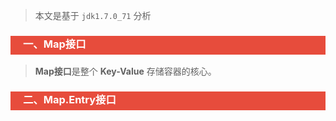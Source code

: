 > 本文是基于 `jdk1.7.0_71` 分析

<h3 style="padding-bottom:6px; padding-left:20px; color:#ffffff; background-color:#E74C3C;">一、Map接口</h3>

> **Map接口**是整个 **Key-Value** 存储容器的核心。

<h3 style="padding-bottom:6px; padding-left:20px; color:#ffffff; background-color:#E74C3C;">二、Map.Entry接口</h3>

